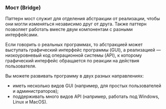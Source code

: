 ### Мост (Bridge)

Паттерн мост служит для отделения абстракции от реализации, чтобы они могли изменяться независимо друг от друга. Также паттерн позволяет работать вместе двум компонентам с разными интерфейсами.   

Если говорить о реальных программах, то абстракцией может выступать графический интерфейс программы (GUI), а реализацией — низкоуровневый код операционной системы (API), к которому графический интерфейс обращается по реакции на действия пользователя.

Вы можете развивать программу в двух разных направлениях:

- иметь несколько видов GUI (например, для простых пользователей и администраторов);
- поддерживать много видов API (например, работать под Windows, Linux и MacOS).
